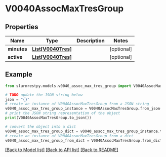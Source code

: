 # V0040AssocMaxTresGroup


## Properties

Name | Type | Description | Notes
------------ | ------------- | ------------- | -------------
**minutes** | [**List[V0040Tres]**](V0040Tres.md) |  | [optional]
**active** | [**List[V0040Tres]**](V0040Tres.md) |  | [optional]

## Example

```python
from slurmrestpy.models.v0040_assoc_max_tres_group import V0040AssocMaxTresGroup

# TODO update the JSON string below
json = "{}"
# create an instance of V0040AssocMaxTresGroup from a JSON string
v0040_assoc_max_tres_group_instance = V0040AssocMaxTresGroup.from_json(json)
# print the JSON string representation of the object
print(V0040AssocMaxTresGroup.to_json())

# convert the object into a dict
v0040_assoc_max_tres_group_dict = v0040_assoc_max_tres_group_instance.to_dict()
# create an instance of V0040AssocMaxTresGroup from a dict
v0040_assoc_max_tres_group_from_dict = V0040AssocMaxTresGroup.from_dict(v0040_assoc_max_tres_group_dict)
```
[[Back to Model list]](../README.md#documentation-for-models) [[Back to API list]](../README.md#documentation-for-api-endpoints) [[Back to README]](../README.md)


